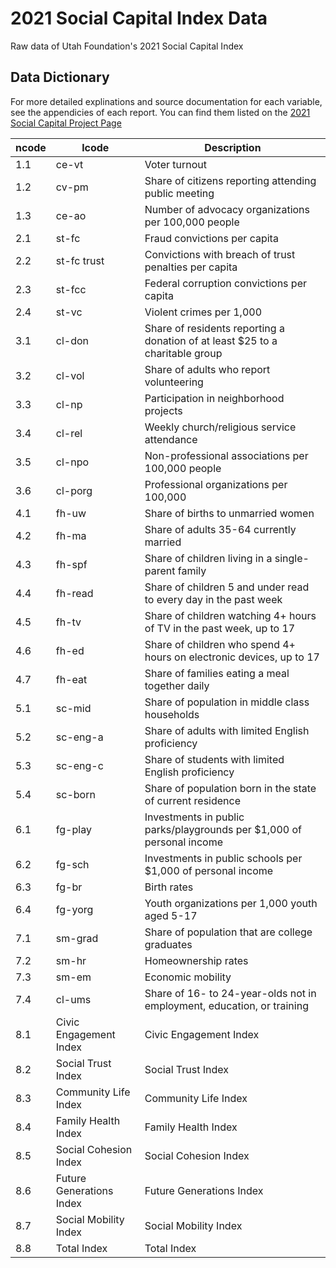 # 2021 Social Capital Index Data
Raw data of Utah Foundation's 2021 Social Capital Index

## Data Dictionary

For more detailed explinations and source documentation for each variable, see the appendicies of each report. You can find them listed on the [2021 Social Capital Project Page](https://www.utahfoundation.org/social-capital-index/)

| ncode | lcode | Description |
| --- | --- | --- |
| 1.1 | ce-vt | Voter turnout |
| 1.2 | cv-pm | Share of citizens reporting attending public meeting |
| 1.3 | ce-ao | Number of advocacy organizations per 100,000 people |
| 2.1 | st-fc | Fraud convictions per capita |
| 2.2 | st-fc trust | Convictions with breach of trust penalties per capita |
| 2.3 | st-fcc | Federal corruption convictions per capita |
| 2.4 | st-vc | Violent crimes per 1,000 |
| 3.1 | cl-don | Share of residents reporting a donation of at least $25 to a charitable group |
| 3.2 | cl-vol | Share of adults who report volunteering |
| 3.3 | cl-np | Participation in neighborhood projects |
| 3.4 | cl-rel | Weekly church/religious service attendance |
| 3.5 | cl-npo | Non-professional associations per 100,000 people |
| 3.6 | cl-porg | Professional organizations per 100,000 |
| 4.1 | fh-uw | Share of births to unmarried women |
| 4.2 | fh-ma | Share of adults 35-64 currently married |
| 4.3 | fh-spf | Share of children living in a single-parent family |
| 4.4 | fh-read | Share of children 5 and under read to every day in the past week |
| 4.5 | fh-tv | Share of children watching 4+ hours of TV in the past week, up to 17 |
| 4.6 | fh-ed | Share of children who spend 4+ hours on electronic devices, up to 17 |
| 4.7 | fh-eat | Share of families eating a meal together daily |
| 5.1 | sc-mid | Share of population in middle class households |
| 5.2 | sc-eng-a | Share of adults with limited English proficiency |
| 5.3 | sc-eng-c | Share of students with limited English proficiency |
| 5.4 | sc-born | Share of population born in the state of current residence |
| 6.1 | fg-play | Investments in public parks/playgrounds per $1,000 of personal income |
| 6.2 | fg-sch | Investments in public schools per $1,000 of personal income |
| 6.3 | fg-br | Birth rates |
| 6.4 | fg-yorg | Youth organizations per 1,000 youth aged 5-17 |
| 7.1 | sm-grad | Share of population that are college graduates |
| 7.2 | sm-hr | Homeownership rates |
| 7.3 | sm-em | Economic mobility |
| 7.4 | cl-ums | Share of 16- to 24-year-olds not in employment, education, or training |
| 8.1 | Civic Engagement Index | Civic Engagement Index |
| 8.2 | Social Trust Index | Social Trust Index |
| 8.3 | Community Life Index | Community Life Index |
| 8.4 | Family Health Index | Family Health Index |
| 8.5 | Social Cohesion Index | Social Cohesion Index |
| 8.6 | Future Generations Index | Future Generations Index |
| 8.7 | Social Mobility Index | Social Mobility Index |
| 8.8 | Total Index | Total Index |
